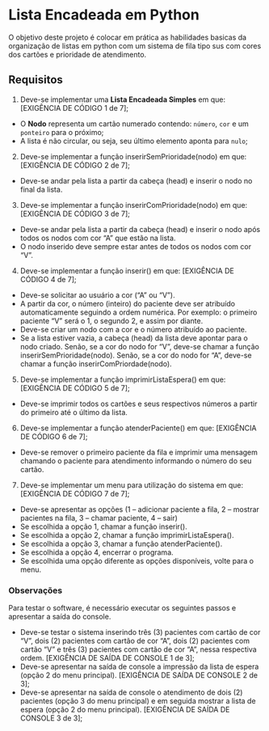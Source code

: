 # Lista Encadeada em Python

O objetivo deste projeto é colocar em prática as habilidades basicas da organização de listas em python com um sistema de fila tipo sus com cores dos cartões e prioridade de atendimento.

## Requisitos
1. Deve-se implementar uma **Lista Encadeada Simples** em que: [EXIGÊNCIA DE CÓDIGO 1 de 7];
  - O **Nodo** representa um cartão numerado contendo: ```número```, ```cor``` e um ```ponteiro``` para o próximo;
  - A lista é não circular, ou seja, seu último elemento aponta para ```nulo```;
2. Deve-se implementar a função inserirSemPrioridade(nodo) em que: [EXIGÊNCIA DE CÓDIGO 2 de 7];
  - Deve-se andar pela lista a partir da cabeça (head) e inserir o nodo no final da lista.
3. Deve-se implementar a função inserirComPrioridade(nodo) em que: [EXIGÊNCIA DE CÓDIGO 3 de 7];
  - Deve-se andar pela lista a partir da cabeça (head) e inserir o nodo após todos os nodos com cor “A” que estão na lista.
  - O nodo inserido deve sempre estar antes de todos os nodos com cor “V”.
4. Deve-se implementar a função inserir() em que: [EXIGÊNCIA DE CÓDIGO 4 de 7];
  - Deve-se solicitar ao usuário a cor (“A” ou “V”).
  - A partir da cor, o número (inteiro) do paciente deve ser atribuído automaticamente seguindo a ordem numérica. Por exemplo: o primeiro paciente “V” será o 1, o segundo 2, e assim por diante.
  - Deve-se criar um nodo com a cor e o número atribuído ao paciente.
  - Se a lista estiver vazia, a cabeça (head) da lista deve apontar para o nodo criado. Senão, se a cor do nodo for “V”, deve-se chamar a função inserirSemPrioridade(nodo). Senão, se a cor do nodo for “A”, deve-se chamar a função inserirComPriordade(nodo).
5. Deve-se implementar a função imprimirListaEspera() em que: [EXIGÊNCIA DE CÓDIGO 5 de 7];
  - Deve-se imprimir todos os cartões e seus respectivos números a partir do primeiro até o último da lista.
6. Deve-se implementar a função atenderPaciente() em que: [EXIGÊNCIA DE CÓDIGO 6 de 7];
  - Deve-se remover o primeiro paciente da fila e imprimir uma mensagem chamando o paciente para atendimento informando o número do seu cartão.
7. Deve-se implementar um menu para utilização do sistema em que: [EXIGÊNCIA DE CÓDIGO 7 de 7];
  - Deve-se apresentar as opções (1 – adicionar paciente a fila, 2 – mostrar pacientes na fila, 3 – chamar paciente, 4 – sair)
  - Se escolhida a opção 1, chamar a função inserir().
  - Se escolhida a opção 2, chamar a função imprimirListaEspera().
  - Se escolhida a opção 3, chamar a função atenderPaciente().
  - Se escolhida a opção 4, encerrar o programa.
  - Se escolhida uma opção diferente as opções disponíveis, volte para o menu.


### Observações

Para testar o software, é necessário executar os seguintes passos e apresentar a saída do console.
- Deve-se testar o sistema inserindo três (3) pacientes com cartão de cor “V”, dois (2) pacientes com cartão de cor “A”, dois (2) pacientes com cartão “V” e três (3) pacientes com cartão de cor “A”, nessa respectiva ordem. [EXIGÊNCIA DE SAÍDA DE CONSOLE 1 de 3];
- Deve-se apresentar na saída de console a impressão da lista de espera (opção 2 do menu principal). [EXIGÊNCIA DE SAÍDA DE CONSOLE 2 de 3];  
- Deve-se apresentar na saída de console o atendimento de dois (2) pacientes (opção 3 do menu principal) e em seguida mostrar a lista de espera (opção 2 do menu principal). [EXIGÊNCIA DE SAÍDA DE CONSOLE 3 de 3];  
